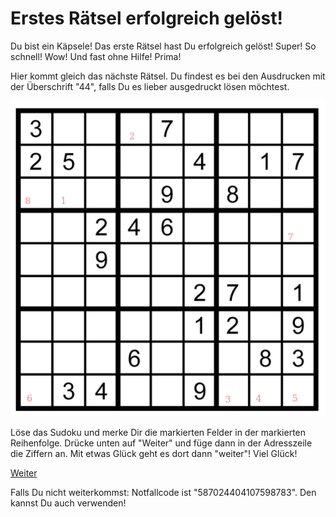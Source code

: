 Erstes Rätsel erfolgreich gelöst!
=================================

Du bist ein Käpsele! Das erste Rätsel hast Du erfolgreich
gelöst! Super! So schnell! Wow! Und fast ohne Hilfe! Prima!

Hier kommt gleich das nächste Rätsel. Du findest es bei den Ausdrucken
mit der Überschrift "44", falls Du es lieber ausgedruckt lösen
möchtest.

![Rätsel 02](raetsel-02.png)

Löse das Sudoku und merke Dir die markierten Felder
in der markierten Reihenfolge. Drücke unten auf "Weiter"
und füge dann in der Adresszeile die Ziffern an.
Mit etwas Glück geht es dort dann "weiter"! Viel
Glück!

<a href="/index.html#03-.md">Weiter</a>

<!-- 21675189 -->

Falls Du nicht weiterkommst: Notfallcode ist "587024404107598783".
Den kannst Du auch verwenden!
